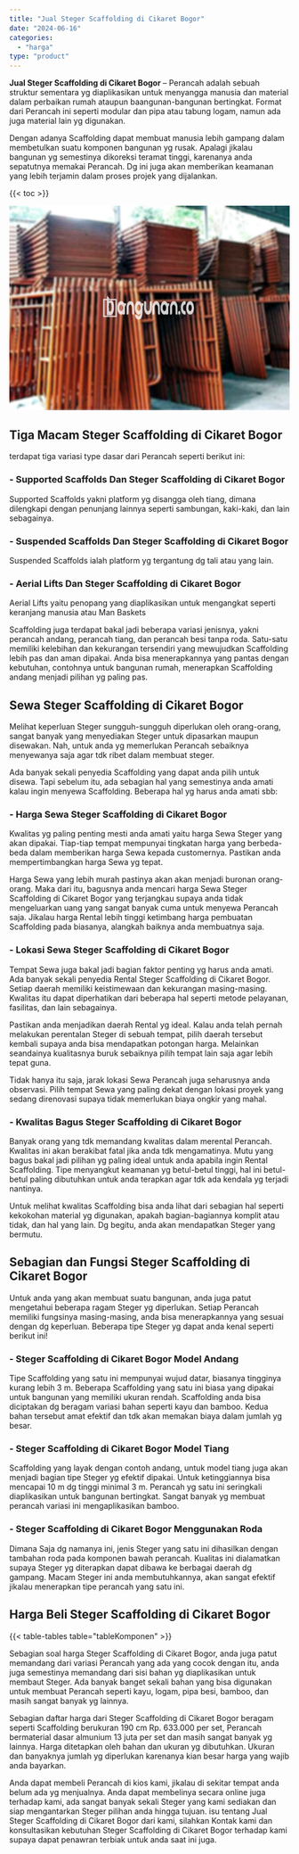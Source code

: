 ```yaml
---
title: "Jual Steger Scaffolding di Cikaret Bogor"
date: "2024-06-16"
categories: 
  - "harga"
type: "product"
---
```


**Jual Steger Scaffolding di Cikaret Bogor** – Perancah adalah sebuah struktur sementara yg diaplikasikan untuk menyangga manusia dan material dalam perbaikan rumah ataupun baangunan-bangunan bertingkat. Format dari Perancah ini seperti modular dan pipa atau tabung logam, namun ada juga material lain yg digunakan.

Dengan adanya Scaffolding dapat membuat manusia lebih gampang dalam membetulkan suatu komponen bangunan yg rusak. Apalagi jikalau bangunan yg semestinya dikoreksi teramat tinggi, karenanya anda sepatutnya memakai Perancah. Dg ini juga akan memberikan keamanan yang lebih terjamin dalam proses projek yang dijalankan.

{{< toc >}}

![Jual Steger Scaffolding di Cikaret Bogor](/images/sewa-scaffolding-steger-13.png)

## Tiga Macam Steger Scaffolding di Cikaret Bogor

terdapat tiga variasi type dasar dari Perancah seperti berikut ini:

### \- Supported Scaffolds Dan Steger Scaffolding di Cikaret Bogor

Supported Scaffolds yakni platform yg disangga oleh tiang, dimana dilengkapi dengan penunjang lainnya seperti sambungan, kaki-kaki, dan lain sebagainya.

### \- Suspended Scaffolds Dan Steger Scaffolding di Cikaret Bogor

Suspended Scaffolds ialah platform yg tergantung dg tali atau yang lain.

### \- Aerial Lifts Dan Steger Scaffolding di Cikaret Bogor

Aerial Lifts yaitu penopang yang diaplikasikan untuk mengangkat seperti keranjang manusia atau Man Baskets

Scaffolding juga terdapat bakal jadi beberapa variasi jenisnya, yakni perancah andang, perancah tiang, dan perancah besi tanpa roda. Satu-satu memiliki kelebihan dan kekurangan tersendiri yang mewujudkan Scaffolding lebih pas dan aman dipakai. Anda bisa menerapkannya yang pantas dengan kebutuhan, contohnya untuk bangunan rumah, menerapkan Scaffolding andang menjadi pilihan yg paling pas.

## Sewa Steger Scaffolding di Cikaret Bogor

Melihat keperluan Steger sungguh-sungguh diperlukan oleh orang-orang, sangat banyak yang menyediakan Steger untuk dipasarkan maupun disewakan. Nah, untuk anda yg memerlukan Perancah sebaiknya menyewanya saja agar tdk ribet dalam membuat steger.

Ada banyak sekali penyedia Scaffolding yang dapat anda pilih untuk disewa. Tapi sebelum itu, ada sebagian hal yang semestinya anda amati kalau ingin menyewa Scaffolding. Beberapa hal yg harus anda amati sbb:

### \- Harga Sewa Steger Scaffolding di Cikaret Bogor

Kwalitas yg paling penting mesti anda amati yaitu harga Sewa Steger yang akan dipakai. Tiap-tiap tempat mempunyai tingkatan harga yang berbeda-beda dalam memberikan harga Sewa kepada customernya. Pastikan anda mempertimbangkan harga Sewa yg tepat.

Harga Sewa yang lebih murah pastinya akan akan menjadi buronan orang-orang. Maka dari itu, bagusnya anda mencari harga Sewa Steger Scaffolding di Cikaret Bogor yang terjangkau supaya anda tidak mengeluarkan uang yang sangat banyak cuma untuk menyewa Perancah saja. Jikalau harga Rental lebih tinggi ketimbang harga pembuatan Scaffolding pada biasanya, alangkah baiknya anda membuatnya saja.

### \- Lokasi Sewa Steger Scaffolding di Cikaret Bogor

Tempat Sewa juga bakal jadi bagian faktor penting yg harus anda amati. Ada banyak sekali penyedia Rental Steger Scaffolding di Cikaret Bogor. Setiap daerah memiliki keistimewaan dan kekurangan masing-masing. Kwalitas itu dapat diperhatikan dari beberapa hal seperti metode pelayanan, fasilitas, dan lain sebagainya.

Pastikan anda menjadikan daerah Rental yg ideal. Kalau anda telah pernah melakukan perentalan Steger di sebuah tempat, pilih daerah tersebut kembali supaya anda bisa mendapatkan potongan harga. Melainkan seandainya kualitasnya buruk sebaiknya pilih tempat lain saja agar lebih tepat guna.

Tidak hanya itu saja, jarak lokasi Sewa Perancah juga seharusnya anda observasi. Pilih tempat Sewa yang paling dekat dengan lokasi proyek yang sedang direnovasi supaya tidak memerlukan biaya ongkir yang mahal.

### \- Kwalitas Bagus Steger Scaffolding di Cikaret Bogor

Banyak orang yang tdk memandang kwalitas dalam merental Perancah. Kwalitas ini akan berakibat fatal jika anda tdk mengamatinya. Mutu yang bagus bakal jadi pilihan yg paling ideal untuk anda apabila ingin Rental Scaffolding. Tipe menyangkut keamanan yg betul-betul tinggi, hal ini betul-betul paling dibutuhkan untuk anda terapkan agar tdk ada kendala yg terjadi nantinya.

Untuk melihat kwalitas Scaffolding bisa anda lihat dari sebagian hal seperti kekokohan material yg digunakan, apakah bagian-bagiannya komplit atau tidak, dan hal yang lain. Dg begitu, anda akan mendapatkan Steger yang bermutu.

## Sebagian dan Fungsi Steger Scaffolding di Cikaret Bogor

Untuk anda yang akan membuat suatu bangunan, anda juga patut mengetahui beberapa ragam Steger yg diperlukan. Setiap Perancah memiliki fungsinya masing-masing, anda bisa menerapkannya yang sesuai dengan dg keperluan. Beberapa tipe Steger yg dapat anda kenal seperti berikut ini!

### \- Steger Scaffolding di Cikaret Bogor Model Andang

Tipe Scaffolding yang satu ini mempunyai wujud datar, biasanya tingginya kurang lebih 3 m. Beberapa Scaffolding yang satu ini biasa yang dipakai untuk bangunan yang memiliki ukuran rendah. Scaffolding anda bisa diciptakan dg beragam variasi bahan seperti kayu dan bamboo. Kedua bahan tersebut amat efektif dan tdk akan memakan biaya dalam jumlah yg besar.

### \- Steger Scaffolding di Cikaret Bogor Model Tiang

Scaffolding yang layak dengan contoh andang, untuk model tiang juga akan menjadi bagian tipe Steger yg efektif dipakai. Untuk ketinggiannya bisa mencapai 10 m dg tinggi minimal 3 m. Perancah yg satu ini seringkali diaplikasikan untuk bangunan bertingkat. Sangat banyak yg membuat perancah variasi ini mengaplikasikan bamboo.

### \- Steger Scaffolding di Cikaret Bogor Menggunakan Roda

Dimana Saja dg namanya ini, jenis Steger yang satu ini dihasilkan dengan tambahan roda pada komponen bawah perancah. Kualitas ini dialamatkan supaya Steger yg diterapkan dapat dibawa ke berbagai daerah dg gampang. Macam Steger ini anda membutuhkannya, akan sangat efektif jikalau menerapkan tipe perancah yang satu ini.

## Harga Beli Steger Scaffolding di Cikaret Bogor

{{< table-tables table="tableKomponen" >}}

Sebagian soal harga Steger Scaffolding di Cikaret Bogor, anda juga patut memandang dari variasi Perancah yang ada yang cocok dengan itu, anda juga semestinya memandang dari sisi bahan yg diaplikasikan untuk membaut Steger. Ada banyak banget sekali bahan yang bisa digunakan untuk membuat Perancah seperti kayu, logam, pipa besi, bamboo, dan masih sangat banyak yg lainnya.

Sebagian daftar harga dari Steger Scaffolding di Cikaret Bogor beragam seperti Scaffolding berukuran 190 cm Rp. 633.000 per set, Perancah bermaterial dasar almunium 13 juta per set dan masih sangat banyak yg lainnya. Harga ditetapkan oleh bahan dan ukuran yg dibutuhkan. Ukuran dan banyaknya jumlah yg diperlukan karenanya kian besar harga yang wajib anda bayarkan.

Anda dapat membeli Perancah di kios kami, jikalau di sekitar tempat anda belum ada yg menjualnya. Anda dapat membelinya secara online juga terhadap kami, ada sangat banyak sekali Steger yang kami sediakan dan siap mengantarkan Steger pilihan anda hingga tujuan. isu tentang Jual Steger Scaffolding di Cikaret Bogor dari kami, silahkan Kontak kami dan konsultasikan kebutuhan Steger Scaffolding di Cikaret Bogor terhadap kami supaya dapat penawran terbiak untuk anda saat ini juga.
